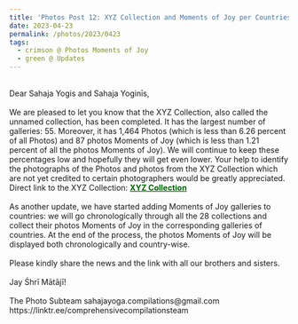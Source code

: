 ```yaml
---
title: 'Photos Post 12: XYZ Collection and Moments of Joy per Countries'
date: 2023-04-23
permalink: /photos/2023/0423
tags:
  - crimson @ Photos Moments of Joy
  - green @ Updates
---
```


<p>
<br>
Dear Sahaja Yogis and Sahaja Yoginīs,<br>
<br>
We are pleased to let you know that the XYZ Collection, also called the unnamed collection, has been completed. It has the largest number of galleries: 55. Moreover, it has 1,464 Photos (which is less than 6.26 percent of all Photos) and 87 photos Moments of Joy (which is less than 1.21 percent of all the photos Moments of Joy). We will continue to keep these percentages low and hopefully they will get even lower. Your help to identify the photographs of the Photos and photos from the XYZ Collection which are not yet credited to certain photographers would be greatly appreciated.<br>
Direct link to the XYZ Collection: <a href="https://eternalmoments.smugmug.com/Collections/XYZ-Collection"><font color="DarkGreen"><b>XYZ Collection</b></font></a><br><br>
As another update, we have started adding Moments of Joy galleries to countries: we will go chronologically through all the 28 collections and collect their photos Moments of Joy in the corresponding galleries of countries. At the end of the process, the photos Moments of Joy will be displayed both chronologically and country-wise.<br>
<br>
Please kindly share the news and the link with all our brothers and sisters.<br>
<br>
Jay Śhrī Mātājī!<br>
<br>
The Photo Subteam
sahajayoga.compilations@gmail.com<br>
https://linktr.ee/comprehensivecompilationsteam<br>
</p>